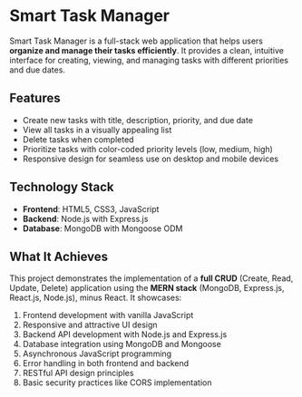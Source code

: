 # **Smart Task Manager**

Smart Task Manager is a full-stack web application that helps users **organize and manage their tasks efficiently**. It provides a clean, intuitive interface for creating, viewing, and managing tasks with different priorities and due dates.

## **Features**

- Create new tasks with title, description, priority, and due date
- View all tasks in a visually appealing list
- Delete tasks when completed
- Prioritize tasks with color-coded priority levels (low, medium, high)
- Responsive design for seamless use on desktop and mobile devices

## **Technology Stack**

- **Frontend**: HTML5, CSS3, JavaScript
- **Backend**: Node.js with Express.js
- **Database**: MongoDB with Mongoose ODM

## **What It Achieves**

This project demonstrates the implementation of a **full CRUD** (Create, Read, Update, Delete) application using the **MERN stack** (MongoDB, Express.js, React.js, Node.js), minus React. It showcases:

1. Frontend development with vanilla JavaScript
2. Responsive and attractive UI design
3. Backend API development with Node.js and Express.js
4. Database integration using MongoDB and Mongoose
5. Asynchronous JavaScript programming
6. Error handling in both frontend and backend
7. RESTful API design principles
8. Basic security practices like CORS implementation
